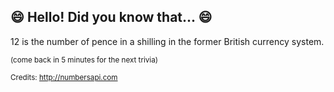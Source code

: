 ## :smile: Hello! Did you know that... :smile:
12 is the number of pence in a shilling in the former British currency system.

<sup>(come back in 5 minutes for the next trivia)</sup>


<sup>Credits: http://numbersapi.com</sup>
